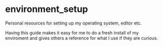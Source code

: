 # environment_setup

Personal resources for setting up my operating system, editor etc.

Having this guide makes it easy for me to do a fresh install of my enviroment and gives others a reference for what I use if they are curious.